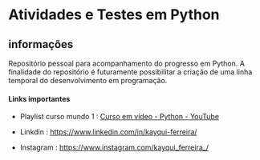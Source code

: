 # Atividades e Testes em Python

## informações

Repositório pessoal para acompanhamento do progresso em Python. A finalidade do repositório é futuramente possibilitar a criação de uma linha temporal do desenvolvimento em programação.

#### Links importantes

* Playlist curso mundo 1 : [Curso em vídeo - Python - YouTube](https://www.youtube.com/playlist?list=PLvE-ZAFRgX8hnECDn1v9HNTI71veL3oW0)
  
* Linkdin : https://www.linkedin.com/in/kayqui-ferreira/
  
* Instagram : https://www.instagram.com/kayqui_ferreira_/
